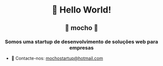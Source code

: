 <h1 align="center">👋 Hello World!</h1>
<h2 align="center">🦉 mocho 🦉</h2>
<h3 align="center">Somos uma startup de desenvolvimento de soluções web para empresas</h3>

- 💌 Contacte-nos: mochostartup@hotmail.com
